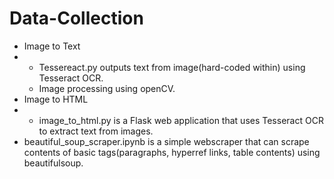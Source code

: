 # Data-Collection
* Image to Text
* * Tessereact.py outputs text from image(hard-coded within) using Tesseract OCR.
  * Image processing using openCV.
* Image to HTML
* * image_to_html.py is a Flask web application that uses Tesseract OCR to extract text from images.
* beautiful_soup_scraper.ipynb is a simple webscraper that can scrape contents of basic tags(paragraphs, hyperref links, table contents) using beautifulsoup.
